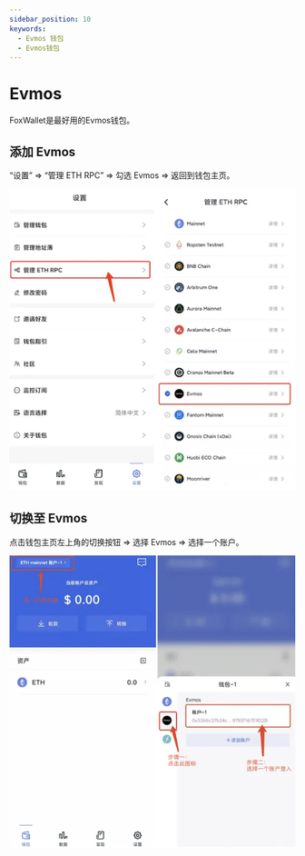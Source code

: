 ```yaml
---
sidebar_position: 10
keywords:
  - Evmos 钱包
  - Evmos钱包
---
```


# Evmos

FoxWallet是最好用的Evmos钱包。

## 添加 Evmos

“设置” => “管理 ETH RPC” => 勾选 Evmos => 返回到钱包主页。

![](../img/add-evmos.webp)

## 切换至 Evmos

点击钱包主页左上角的切换按钮 => 选择 Evmos => 选择一个账户。

![](../img/switch-evmos.webp)